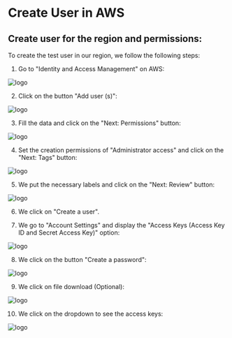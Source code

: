 # Create User in AWS

## Create user for the region and permissions:

To create the test user in our region, we follow the following steps:

1.	Go to "Identity and Access Management" on AWS:

 ![logo](https://raw.githubusercontent.com/lmfespinosa/DevOps-Provisioning-Terraform/master/Documentation/images/Projects/Cloud/Commons/Create_user/CreateUser_0.png)

2.	Click on the button "Add user (s)":

 ![logo](https://raw.githubusercontent.com/lmfespinosa/DevOps-Provisioning-Terraform/master/Documentation/images/Projects/Cloud/Commons/Create_user/CreateUser_1.png)

3.	Fill the data and click on the "Next: Permissions" button:
 
 ![logo](https://raw.githubusercontent.com/lmfespinosa/DevOps-Provisioning-Terraform/master/Documentation/images/Projects/Cloud/Commons/Create_user/CreateUser_2.png)

4.	Set the creation permissions of "Administrator access" and click on the "Next: Tags" button:

 ![logo](https://raw.githubusercontent.com/lmfespinosa/DevOps-Provisioning-Terraform/master/Documentation/images/Projects/Cloud/Commons/Create_user/CreateUser_3.png)

5.	We put the necessary labels and click on the "Next: Review" button:

 ![logo](https://raw.githubusercontent.com/lmfespinosa/DevOps-Provisioning-Terraform/master/Documentation/images/Projects/Cloud/Commons/Create_user/CreateUser_4.png)

6.	We click on "Create a user".

7.	We go to "Account Settings" and display the "Access Keys (Access Key ID and Secret Access Key)" option:

 ![logo](https://raw.githubusercontent.com/lmfespinosa/DevOps-Provisioning-Terraform/master/Documentation/images/Projects/Cloud/Commons/Create_user/CreateUser_5.png)

8.	We click on the button "Create a password":

 ![logo](https://raw.githubusercontent.com/lmfespinosa/DevOps-Provisioning-Terraform/master/Documentation/images/Projects/Cloud/Commons/Create_user/CreateUser_6.png)

9.	We click on file download (Optional):

 ![logo](https://raw.githubusercontent.com/lmfespinosa/DevOps-Provisioning-Terraform/master/Documentation/images/Projects/Cloud/Commons/Create_user/CreateUser_7.png)

10.	We click on the dropdown to see the access keys:

![logo](https://raw.githubusercontent.com/lmfespinosa/DevOps-Provisioning-Terraform/master/Documentation/images/Projects/Cloud/Commons/Create_user/CreateUser_8.png)

 

